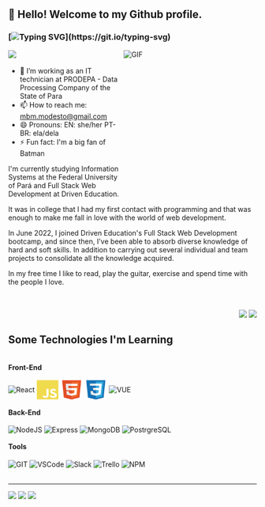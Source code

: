 ## 👋 Hello! Welcome to my Github profile.
### [![Typing SVG](https://readme-typing-svg.herokuapp.com?font=Fira+Code&weight=500&pause=1000&color=F71D61&width=435&lines=My+name+is+Melissa+Modesto!)](https://git.io/typing-svg)

<!--
  You found a secret! **melissamodesto/melissamodesto** is a ✨ special ✨ repository that you can use to add a README.md to your GitHub profile.
-->

<img src="https://tenor.com/bhNGB.gif" width="50px">
<img height="270" width="270" align="right" alt="GIF" src="https://media2.giphy.com/media/nbr4zVb3rQKsIR3o5d/giphy.gif?cid=790b76116a01563ea807aff2d31d21ef2227e14ef2295d74&rid=giphy.gif&ct=g" />

- 🔭 I’m working as an IT technician at PRODEPA - Data Processing Company of the State of Para
- 📫 How to reach me: mbm.modesto@gmail.com
- 😄 Pronouns: EN: she/her PT-BR: ela/dela
- ⚡ Fun fact: I'm a big fan of Batman 

<div>
I'm currently studying Information Systems at the Federal University of Pará and Full Stack Web Development at Driven Education.

It was in college that I had my first contact with programming and that was enough to make me fall in love with the world of web development.

In June 2022, I joined Driven Education's Full Stack Web Development bootcamp, and since then, I've been able to absorb diverse knowledge of hard and soft skills. In addition to carrying out several individual and team projects to consolidate all the knowledge acquired.

In my free time I like to read, play the guitar, exercise and spend time with the people I love.
</div>
<br><br>
<div align="right">
  <img height="160px" src="https://github-readme-stats.vercel.app/api?username=melissamodesto&show_icons=true&theme=radical&include_all_commits=true&count_private=true"/>
  <img height="160px" src="https://github-readme-stats.vercel.app/api/top-langs/?username=melissamodesto&layout=compact&langs_count=7&theme=radical"/>
</div>
   
## Some Technologies I'm Learning
<div style="display: inline_block"><br>
  <b> Front-End </b> <br><br>
  <img align="center" alt="React" height="40" width="45" src="https://cdn.jsdelivr.net/gh/devicons/devicon/icons/react/react-original.svg" />
  <img align="center" alt="Js" height="40" width="45" src="https://raw.githubusercontent.com/devicons/devicon/master/icons/javascript/javascript-plain.svg" />
  <img align="center" alt="HTML" height="40" width="45" src="https://raw.githubusercontent.com/devicons/devicon/master/icons/html5/html5-original.svg" />
  <img align="center" alt="CSS" height="40" width="45" src="https://raw.githubusercontent.com/devicons/devicon/master/icons/css3/css3-original.svg" />
  <img align="center" alt="VUE" height="40" width="45" src="https://cdn.jsdelivr.net/gh/devicons/devicon/icons/vuejs/vuejs-original.svg" />
  <br><br><b> Back-End </b> <br><br>
  <img align="center" alt="NodeJS" height="40" width="45" src="https://cdn.jsdelivr.net/gh/devicons/devicon/icons/nodejs/nodejs-original.svg" />
  <img align="center" alt="Express" height="40" width="45" src="https://cdn.jsdelivr.net/gh/devicons/devicon/icons/express/express-original.svg" />
  <img align="center" alt="MongoDB" height="40" width="45" src="https://cdn.jsdelivr.net/gh/devicons/devicon/icons/mongodb/mongodb-original.svg" /> 
  <img align="center" alt="PostrgreSQL" height="40" width="45" src="https://cdn.jsdelivr.net/gh/devicons/devicon/icons/postgresql/postgresql-plain.svg" />
  <br><br><b> Tools </b> <br><br>
  <img align="center" alt="GIT" height="40" width="45" src="https://cdn.jsdelivr.net/gh/devicons/devicon/icons/git/git-original.svg" />
  <img align="center" alt="VSCode" height="40" width="45" src="https://cdn.jsdelivr.net/gh/devicons/devicon/icons/vscode/vscode-original.svg" />
  <img align="center" alt="Slack" height="40" width="45" src="https://cdn.jsdelivr.net/gh/devicons/devicon/icons/slack/slack-original.svg" />
  <img align="center" alt="Trello" height="40" width="45" src="https://cdn.jsdelivr.net/gh/devicons/devicon/icons/trello/trello-plain.svg" />
  <img align="center" alt="NPM" height="40" width="45" src="https://cdn.jsdelivr.net/gh/devicons/devicon/icons/npm/npm-original-wordmark.svg" />
</div>
<br />
<hr />
<div>
    <a href="https://www.linkedin.com/in/melissamodesto/" target="_blank"><img src="https://img.shields.io/badge/-LinkedIn-%230077B5?style=for-the-badge&logo=linkedin&logoColor=white" target="_blank"></a> 
    <a href="https://instagram.com/melissamontello" target="_blank"><img src="https://img.shields.io/badge/-Instagram-%23E4405F?style=for-the-badge&logo=instagram&logoColor=white" target="_blank"></a>
    <a href = "mailto:mbm.modesto@gmail.com"><img src="https://img.shields.io/badge/-Gmail-%23333?style=for-the-badge&logo=gmail&logoColor=white" target="_blank"></a>
</div>   
